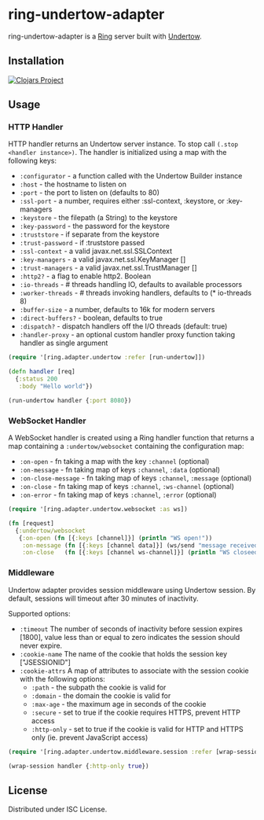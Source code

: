 # ring-undertow-adapter

ring-undertow-adapter is a [Ring](https://github.com/ring-clojure/ring) server built with
[Undertow](http://undertow.io).

## Installation

[![Clojars Project](https://img.shields.io/clojars/v/luminus/ring-undertow-adapter.svg)](https://clojars.org/luminus/ring-undertow-adapter)

## Usage

### HTTP Handler

HTTP handler returns an Undertow server instance. To stop call `(.stop <handler instance>)`.
The handler is initialized using a map with the following keys:

* `:configurator` - a function called with the Undertow Builder instance
* `:host` - the hostname to listen on
* `:port` - the port to listen on (defaults to 80)
* `:ssl-port` - a number, requires either :ssl-context, :keystore, or :key-managers
* `:keystore` - the filepath (a String) to the keystore
* `:key-password` - the password for the keystore
* `:truststore` - if separate from the keystore
* `:trust-password` - if :truststore passed
* `:ssl-context` - a valid javax.net.ssl.SSLContext
* `:key-managers` - a valid javax.net.ssl.KeyManager []
* `:trust-managers` - a valid javax.net.ssl.TrustManager []
* `:http2?` - a flag to enable http2. Boolean
* `:io-threads` - # threads handling IO, defaults to available processors
* `:worker-threads` - # threads invoking handlers, defaults to (* io-threads 8)
* `:buffer-size` - a number, defaults to 16k for modern servers
* `:direct-buffers?` - boolean, defaults to true
* `:dispatch?`      - dispatch handlers off the I/O threads (default: true)
* `:handler-proxy` - an optional custom handler proxy function taking handler as single argument

```clojure
(require '[ring.adapter.undertow :refer [run-undertow]])

(defn handler [req]
  {:status 200
   :body "Hello world"})

(run-undertow handler {:port 8080})
```

### WebSocket Handler

A WebSocket handler is created using a Ring handler function that returns a map
containing a `:undertow/websocket` containing the configuration map:

* `:on-open` - fn taking a map with the key `:channel` (optional)
* `:on-message` - fn taking map of keys `:channel`, `:data` (optional)
* `:on-close-message` - fn taking map of keys `:channel`, `:message` (optional)
* `:on-close` - fn taking map of keys `:channel`, `:ws-channel` (optional)
* `:on-error` - fn taking map of keys `:channel`, `:error` (optional)

```clojure
(require '[ring.adapter.undertow.websocket :as ws])

(fn [request]
  {:undertow/websocket 
   {:on-open (fn [{:keys [channel]}] (println "WS open!"))
    :on-message (fn [{:keys [channel data]}] (ws/send "message received" channel))
    :on-close   (fn [{:keys [channel ws-channel]}] (println "WS closeed!"))}})
```

### Middleware

Undertow adapter provides session middleware using Undertow session. 
By default, sessions will timeout after 30 minutes of inactivity.
  
Supported options:

* `:timeout` The number of seconds of inactivity before session expires [1800], value less than or equal to zero indicates the session
  should never expire.
* `:cookie-name` The name of the cookie that holds the session key [\"JSESSIONID\"]
* `:cookie-attrs` A map of attributes to associate with the session cookie with the following options:
  * `:path`      - the subpath the cookie is valid for
  * `:domain`    - the domain the cookie is valid for
  * `:max-age`   - the maximum age in seconds of the cookie
  * `:secure`    - set to true if the cookie requires HTTPS, prevent HTTP access
  * `:http-only` - set to true if the cookie is valid for HTTP and HTTPS only (ie. prevent JavaScript access)

```clojure
(require '[ring.adapter.undertow.middleware.session :refer [wrap-session]])

(wrap-session handler {:http-only true})
```

## License

Distributed under ISC License.
